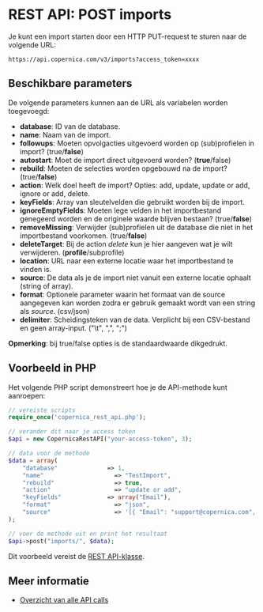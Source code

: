 # REST API: POST imports

Je kunt een import starten door een HTTP PUT-request te sturen naar de volgende URL:

`https://api.copernica.com/v3/imports?access_token=xxxx`

## Beschikbare parameters

De volgende parameters kunnen aan de URL als variabelen worden toegevoegd:

* **database**: ID van de database.
* **name**: Naam van de import.
* **followups**: Moeten opvolgacties uitgevoerd worden op (sub)profielen in import? (true/**false**)
* **autostart**: Moet de import direct uitgevoerd worden? (**true**/false)
* **rebuild**: Moeten de selecties worden opgebouwd na de import? (true/**false**)
* **action**: Welk doel heeft de import? Opties: add, update, update or add, ignore or add, delete.
* **keyFields**: Array van sleutelvelden die gebruikt worden bij de import. 
* **ignoreEmptyFields**: Moeten lege velden in het importbestand genegeerd worden en de originele waarde blijven bestaan? (true/**false**)
* **removeMissing**: Verwijder (sub)profielen uit de database die niet in het importbestand voorkomen. (true/**false**)
* **deleteTarget**: Bij de action *delete* kun je hier aangeven wat je wilt verwijderen. (**profile**/subprofile)
* **location**: URL naar een externe locatie waar het importbestand te vinden is. 
* **source**: De data als je de import niet vanuit een externe locatie ophaalt (string of array).
* **format**: Optionele parameter waarin het formaat van de source aangegeven kan worden zodra er gebruik gemaakt wordt van een string als *source*. (csv/json)
* **delimiter**: Scheidingsteken van de data. Verplicht bij een CSV-bestand en geen array-input. ("\t", ",", ";")

**Opmerking**: bij true/false opties is de standaardwaarde dikgedrukt. 

## Voorbeeld in PHP

Het volgende PHP script demonstreert hoe je de API-methode kunt aanroepen:

```php
// vereiste scripts
require_once('copernica_rest_api.php');

// verander dit naar je access token
$api = new CopernicaRestAPI("your-access-token", 3);

// data voor de methode
$data = array(
	"database" 	    		=> 1,
	"name"				      => "TestImport",
	"rebuild"			      => true,
	"action"			      => "update or add",
	"keyFields"			    => array("Email"),
	"format"			      => "json",
	"source"			      => '[{ "Email": "support@copernica.com", "Contactpersoon": "Jeroen" }, { "Email": "info@copernica.com", "Contactpersoon": "Danny" }]'
);

// voer de methode uit en print het resultaat
$api->post("imports/", $data);
```

Dit voorbeeld vereist de [REST API-klasse](rest-php).

## Meer informatie

* [Overzicht van alle API calls](rest-api)
